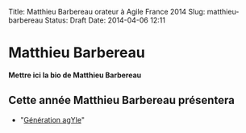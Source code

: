Title: Matthieu Barbereau orateur à Agile France 2014 
Slug: matthieu-barbereau
Status: Draft
Date: 2014-04-06 12:11

# Matthieu Barbereau

**Mettre ici la bio de Matthieu Barbereau**
## Cette année Matthieu Barbereau présentera

* "[Génération agYle](../sessions/generation-agyle.html)"



